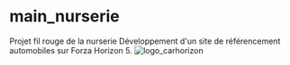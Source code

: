 # main_nurserie

Projet fil rouge de la nurserie 
Développement d'un site de référencement automobiles sur Forza Horizon 5. 
![logo_carhorizon](https://github.com/FelixKarma/forza/assets/109823552/2b5957e5-e3e1-4657-a780-cf3966ad9ea1)
